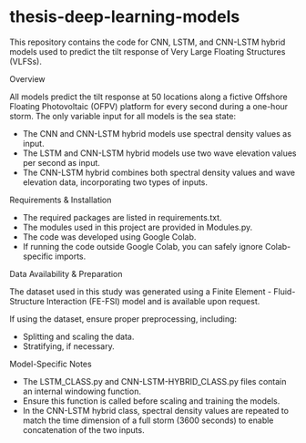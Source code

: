 # thesis-deep-learning-models
This repository contains the code for CNN, LSTM, and CNN-LSTM hybrid models used to predict the tilt response of Very Large Floating Structures (VLFSs).

Overview

All models predict the tilt response at 50 locations along a fictive Offshore Floating Photovoltaic (OFPV) platform for every second during a one-hour storm. The only variable input for all models is the sea state:
- The CNN and CNN-LSTM hybrid models use spectral density values as input.
- The LSTM and CNN-LSTM hybrid models use two wave elevation values per second as input.
- The CNN-LSTM hybrid combines both spectral density values and wave elevation data, incorporating two types of inputs.

Requirements & Installation
- The required packages are listed in requirements.txt.
- The modules used in this project are provided in Modules.py.
- The code was developed using Google Colab.
- If running the code outside Google Colab, you can safely ignore Colab-specific imports.

Data Availability & Preparation

The dataset used in this study was generated using a Finite Element - Fluid-Structure Interaction (FE-FSI) model and is available upon request.

If using the dataset, ensure proper preprocessing, including:
- Splitting and scaling the data.
- Stratifying, if necessary.

Model-Specific Notes
- The LSTM_CLASS.py and CNN-LSTM-HYBRID_CLASS.py files contain an internal windowing function.
- Ensure this function is called before scaling and training the models.
- In the CNN-LSTM hybrid class, spectral density values are repeated to match the time dimension of a full storm (3600 seconds) to enable concatenation of the two inputs.
